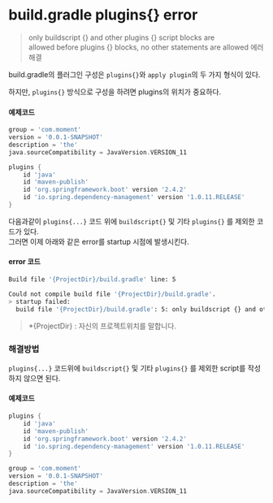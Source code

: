 # build.gradle plugins{} error
> only buildscript {} and other plugins {} script blocks are  
> allowed before plugins {} blocks, no other statements are allowed 에러 해결

build.gradle의 플러그인 구성은 `plugins{}`와 `apply plugin`의 두 가지 형식이 있다.  

하지만, `plugins{}` 방식으로 구성을 하려면 plugins의 위치가 중요하다.  

#### 예제코드
```gradle
group = 'com.moment'
version = '0.0.1-SNAPSHOT'
description = 'the'
java.sourceCompatibility = JavaVersion.VERSION_11

plugins {
    id 'java'
    id 'maven-publish'
    id 'org.springframework.boot' version '2.4.2'
    id 'io.spring.dependency-management' version '1.0.11.RELEASE'
}
```
다음과같이 `plugins{...}` 코드 위에  `buildscript{}` 및 기타 `plugins{}` 를 제외한 코드가 있다.  
그러면 이제 아래와 같은 error를 startup 시점에 발생시킨다.

#### error 코드
```sh
Build file '{ProjectDir}/build.gradle' line: 5

Could not compile build file '{ProjectDir}/build.gradle'.
> startup failed:
  build file '{ProjectDir}/build.gradle': 5: only buildscript {} and other plugins {} script blocks are allowed before plugins {} blocks, no other statements are allowed

```
> *{ProjectDir} : 자신의 프로젝트위치를 말합니다.

### 해결방법
`plugins{...}` 코드위에 `buildscript{}` 및 기타 `plugins{}` 를 제외한 script를 작성하지 않으면 된다.
#### 예제코드
```gradle
plugins {
    id 'java'
    id 'maven-publish'
    id 'org.springframework.boot' version '2.4.2'
    id 'io.spring.dependency-management' version '1.0.11.RELEASE'
}

group = 'com.moment'
version = '0.0.1-SNAPSHOT'
description = 'the'
java.sourceCompatibility = JavaVersion.VERSION_11
```